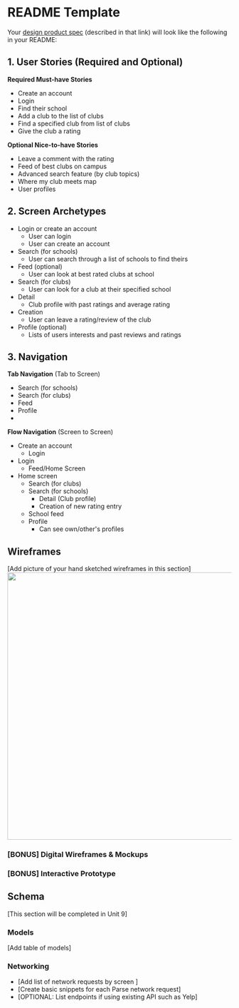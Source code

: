 
# README Template

Your [design product spec](https://hackmd.io/s/H1wGpVUh7) (described in that link) will look like the following in your README:

## 1. User Stories (Required and Optional)

**Required Must-have Stories**

 * Create an account
 * Login
 * Find their school
 * Add a club to the list of clubs
 * Find a specified club from list of clubs
 * Give the club a rating 
 
 
**Optional Nice-to-have Stories**

 * Leave a comment with the rating
 * Feed of best clubs on campus
 * Advanced search feature (by club topics)
 * Where my club meets map
 * User profiles

## 2. Screen Archetypes

 * Login or create an account
   * User can login
   * User can create an account
 * Search (for schools) 
   * User can search through a list of schools to find theirs
 * Feed (optional)
     * User can look at best rated clubs at school
 * Search (for clubs)
     * User can look for a club at their specified school
 * Detail
     * Club profile with past ratings and average rating
 * Creation
     * User can leave a rating/review of the club
 * Profile (optional)
     * Lists of users interests and past reviews and ratings

## 3. Navigation

**Tab Navigation** (Tab to Screen)

 * Search (for schools)
 * Search (for clubs)
 * Feed
 * Profile
 * 

**Flow Navigation** (Screen to Screen)

 * Create an account
    * Login
 * Login 
     * Feed/Home Screen 
 * Home screen
   * Search (for clubs)
   * Search (for schools)
       * Detail (Club profile)
       * Creation of new rating entry
   * School feed
   * Profile
       * Can see own/other's profiles

## Wireframes
[Add picture of your hand sketched wireframes in this section]
<img src="YOUR_WIREFRAME_IMAGE_URL" width=600>


### [BONUS] Digital Wireframes & Mockups

### [BONUS] Interactive Prototype

## Schema 
[This section will be completed in Unit 9]
### Models
[Add table of models]
### Networking
- [Add list of network requests by screen ]
- [Create basic snippets for each Parse network request]
- [OPTIONAL: List endpoints if using existing API such as Yelp]
